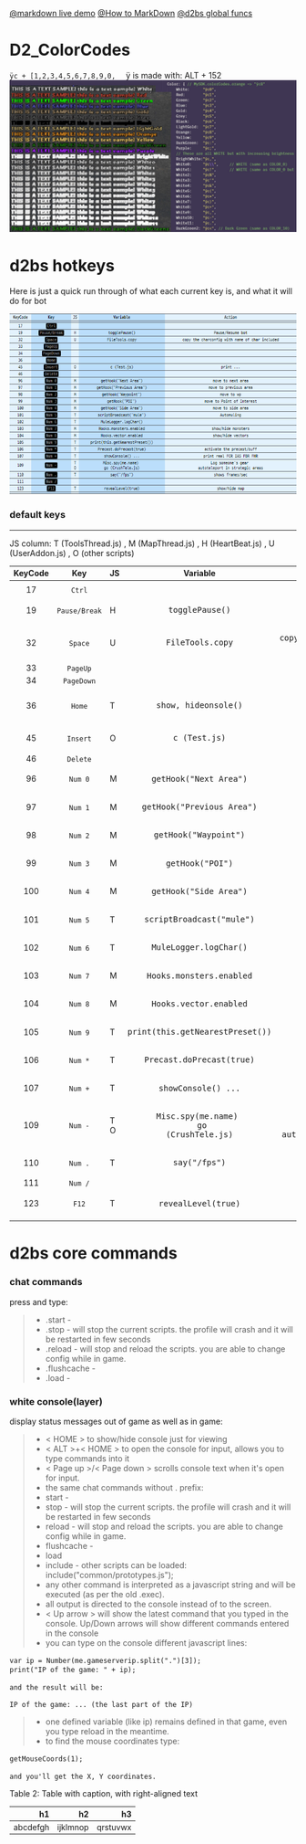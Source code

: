 [1]: https://markdown-here.com/livedemo.html
[2]: https://github.com/noah-/d2bs/blob/master/doc/globalFuncs.h
[@markdown live demo][1] [@How to MarkDown](https://dooray.com/htmls/guides/markdown_ko_KR.html)
[@d2bs global funcs][2]

# D2_ColorCodes

`ÿc + [1,2,3,4,5,6,7,8,9,0,  `
ÿ is made with: ALT + 152
![d2_colorCodes](/image/D2_ColorCodes.jpg "d2 color code")

# d2bs hotkeys

Here is just a quick run through of what each current key is, and what it will do for bot

![default key](/image/defaultkey.png "d2bs default key")

### default keys

---
JS column: T (ToolsThread.js) , M (MapThread.js) , H (HeartBeat.js) , U (UserAddon.js) , O (other scripts)

| __KeyCode__ | __Key__ | __JS__ | __Variable__ | __Action__ |
|:---:|:---:|:---|:---:|:---:|
|   |   |   |   |   |
| 17 | `Ctrl` |   |   |   |
| 19 | `Pause/Break`  | H | <pre>togglePause() | <pre>Pause/Resume bot |
| 32 | `Space` | U | <pre>FileTools.copy | <pre>copy the charconfig with name of char included |
| 33 | `PageUp` |   |   |   |
| 34 | `PageDown` |   |   |   |
| 36 | `Home` | T | <pre>show, hideonsole() | <pre>`Alt` + `Home` input console  |
| 45 | `Insert` | O | <pre>c (Test.js) | <pre>print ... |
| 46 | `Delete` |   |   |   |
| 96 | `Num 0` | M | <pre>getHook("Next Area") | move to next area |
| 97 | `Num 1` | M | <pre>getHook("Previous Area") | move to previous area |
| 98 | `Num 2` | M | <pre>getHook("Waypoint") | move to wp |
| 99 | `Num 3` | M | <pre>getHook("POI") | move to Point of Interest |
| 100 | `Num 4` | M | <pre>getHook("Side Area") | move to side area |
| 101 | `Num 5` | T | <pre>scriptBroadcast("mule") | Automuling |
| 102 | `Num 6` | T | <pre>MuleLogger.logChar() |   |
| 103 | `Num 7` | M | <pre>Hooks.monsters.enabled | show/hide monsters |
| 104 | `Num 8` | M | <pre>Hooks.vector.enabled | show/hide vectors |
| 105 | `Num 9` | T | <pre>print(this.getNearestPreset()) |   |
| 106 | `Num *` | T | <pre>Precast.doPrecast(true) | activate the precast/buff |
| 107 | `Num +` | T | <pre>showConsole() ... | print real FCR IAS FBR FHR |
| 109 | `Num -` | T<br/>O | <pre>Misc.spy(me.name) <br/> go (CrushTele.js) | <pre>Log someone's gear <br/> autoteleport in strategic areas |
| 110 | `Num .` | T | <pre>say("/fps") | shows frames/sec |
| 111 | `Num /` |   |   |   |
| 123 | `F12`  | T | <pre>revealLevel(true) | show/hide map |
|   |   |   |   |   |

# d2bs core commands

### chat commands

press and type:

> * .start -
> * .stop - will stop the current scripts. the profile will crash and it will be restarted in few seconds
> * .reload - will stop and reload the scripts. you are able to change config while in game.
> * .flushcache -
> * .load -

### white console(layer)

display status messages out of game as well as in game:

> * < HOME > to show/hide console just for viewing
> * < ALT >+< HOME > to open the console for input, allows you to type commands into it
> * < Page up >/< Page down > scrolls console text when it's open for input.
> * the same chat commands without . prefix:
> * start -
> * stop - will stop the current scripts. the profile will crash and it will be restarted in few seconds
> * reload - will stop and reload the scripts. you are able to change config while in game.
> * flushcache -
> * load
> * include - other scripts can be loaded: include("common/prototypes.js");
> * any other command is interpreted as a javascript string and will be executed (as per the old .exec).
> * all output is directed to the console instead of to the screen.
> * < Up arrow > will show the latest command that you typed in the console. Up/Down arrows will show different commands entered in the console
> * you can type on the console different javascript lines:

    var ip = Number(me.gameserverip.split(".")[3]);
    print("IP of the game: " + ip);

``` and the result will be: ```

    IP of the game: ... (the last part of the IP)

> * one defined variable (like ip) remains defined in that game, even you type reload in the meantime.
> * to find the mouse coordinates type:

    getMouseCoords(1);

``` and you'll get the X, Y coordinates. ```

<style>.table-2 table { text-align: right;  }</style>

<div class="ox-hugo-table table-2">
<div></div>
<div class="table-caption">
  <span class="table-number">Table 2</span>:
  Table with caption, with right-aligned text
</div>

| h1       | h2       | h3       |
|----------|----------|----------|
| abcdefgh | ijklmnop | qrstuvwx |

</div>

